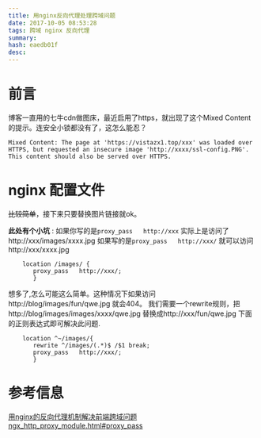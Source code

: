 ```yaml
---
title: 用nginx反向代理处理跨域问题
date: 2017-10-05 08:53:28
tags: 跨域 nginx 反向代理 
summary: 
hash: eaedb01f
desc: 
---
```

# 前言
博客一直用的七牛cdn做图床，最近启用了https，就出现了这个Mixed Content的提示。连安全小锁都没有了，这怎么能忍？

```
Mixed Content: The page at 'https://vistazx1.top/xxx' was loaded over HTTPS, but requested an insecure image 'http://xxxx/ssl-config.PNG'. This content should also be served over HTTPS.
```

# nginx 配置文件
~~比较简单~~，接下来只要替换图片链接就ok。

**此处有个小坑** : 
如果你写的是`proxy_pass   http://xxx` 实际上是访问了http://xxx/images/xxxx.jpg
如果写的是`proxy_pass   http://xxx/` 就可以访问http://xxx/xxxx.jpg
```
    location /images/ {
       proxy_pass   http://xxx/;
       }
```

想多了,怎么可能这么简单。这种情况下如果访问 http://blog/images/fun/qwe.jpg 就会404。
我们需要一个rewrite规则，把http://blog/images/images/xxxx/qwe.jpg 替换成http://xxx/fun/qwe.jpg
下面的正则表达式即可解决此问题.

```
    location ^~/images/{
       rewrite ^/images/(.*)$ /$1 break;
       proxy_pass   http://xxx/;
       }

```

# 参考信息
[用nginx的反向代理机制解决前端跨域问题](http://www.cnblogs.com/gabrielchen/p/5066120.html)
[ngx_http_proxy_module.html#proxy_pass](http://nginx.org/en/docs/http/ngx_http_proxy_module.html#proxy_pass)